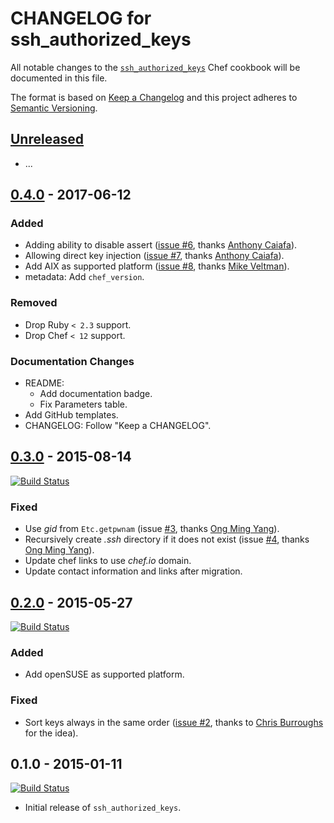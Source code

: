 # CHANGELOG for ssh_authorized_keys

All notable changes to the [`ssh_authorized_keys`](https://supermarket.chef.io/cookbooks/ssh_authorized_keys) Chef cookbook will be documented in this file.

The format is based on [Keep a Changelog](http://keepachangelog.com/) and this project adheres to [Semantic Versioning](http://semver.org/).

## [Unreleased]
- ...

## [0.4.0] - 2017-06-12
### Added
- Adding ability to disable assert ([issue #6](https://github.com/zuazo/ssh_authorized_keys-cookbook/pull/6), thanks [Anthony Caiafa](https://github.com/acaiafa)).
- Allowing direct key injection ([issue #7](https://github.com/zuazo/ssh_authorized_keys-cookbook/pull/7), thanks [Anthony Caiafa](https://github.com/acaiafa)).
- Add AIX as supported platform ([issue #8](https://github.com/zuazo/ssh_authorized_keys-cookbook/issues/8), thanks [Mike Veltman](https://github.com/MVNW)).
- metadata: Add `chef_version`.

### Removed
- Drop Ruby `< 2.3` support.
- Drop Chef `< 12` support.

### Documentation Changes
- README:
  - Add documentation badge.
  - Fix Parameters table.
- Add GitHub templates.
- CHANGELOG: Follow "Keep a CHANGELOG".

## [0.3.0] - 2015-08-14
[![Build Status](https://img.shields.io/travis/zuazo/ssh_authorized_keys-cookbook/0.3.0.svg?style=flat)](https://travis-ci.org/zuazo/ssh_authorized_keys-cookbook)

### Fixed
- Use *gid* from `Etc.getpwnam` (issue [#3](https://github.com/zuazo/ssh_authorized_keys-cookbook/pull/3), thanks [Ong Ming Yang](https://github.com/ongmingyang)).
- Recursively create *.ssh* directory if it does not exist (issue [#4](https://github.com/zuazo/ssh_authorized_keys-cookbook/pull/4), thanks [Ong Ming Yang](https://github.com/ongmingyang)).
- Update chef links to use *chef.io* domain.
- Update contact information and links after migration.

## [0.2.0] - 2015-05-27
[![Build Status](https://img.shields.io/travis/zuazo/ssh_authorized_keys-cookbook/0.2.0.svg?style=flat)](https://travis-ci.org/zuazo/ssh_authorized_keys-cookbook)

### Added
- Add openSUSE as supported platform.

### Fixed
- Sort keys always in the same order ([issue #2](https://github.com/zuazo/ssh_authorized_keys-cookbook/issues/2), thanks to [Chris Burroughs](https://github.com/cburroughs) for the idea).

## 0.1.0 - 2015-01-11
[![Build Status](https://img.shields.io/travis/zuazo/ssh_authorized_keys-cookbook/0.1.0.svg?style=flat)](https://travis-ci.org/zuazo/ssh_authorized_keys-cookbook)

- Initial release of `ssh_authorized_keys`.

[Unreleased]: https://github.com/zuazo/ssh_authorized_keys-cookbook/compare/0.4.0...HEAD
[0.4.0]: https://github.com/zuazo/ssh_authorized_keys-cookbook/compare/0.3.0...0.4.0
[0.3.0]: https://github.com/zuazo/ssh_authorized_keys-cookbook/compare/0.2.0...0.3.0
[0.2.0]: https://github.com/zuazo/ssh_authorized_keys-cookbook/compare/0.1.0...0.2.0
